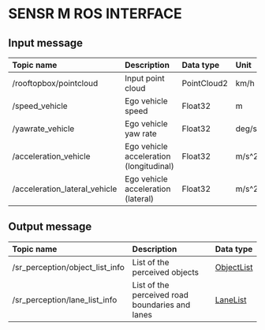# SENSR M ROS INTERFACE

## Input message

| Topic name                    | Description                                | Data type     | Unit   |
| :---------------------------- | :----------------------------------------- | :------------ | :----- |
| /rooftopbox/pointcloud        | Input point cloud                          | PointCloud2   | km/h   |
| /speed_vehicle                | Ego vehicle speed                          | Float32       | m      |
| /yawrate_vehicle              | Ego vehicle yaw rate                       | Float32       | deg/s  |
| /acceleration_vehicle         | Ego vehicle acceleration (longitudinal)    | Float32       | m/s^2  |
| /acceleration_lateral_vehicle | Ego vehicle acceleration (lateral)         | Float32       | m/s^2  |

## Output message

| Topic name                      | Description                                       | Data type    |
| :------------------------------ | :------------------------------------------------ | :----------- |
| /sr_perception/object_list_info | List of the perceived objects                     | [ObjectList](msg/ObjectList.msg) |
| /sr_perception/lane_list_info   | List of the perceived road boundaries and lanes   | [LaneList](msg/LaneList.msg) |

